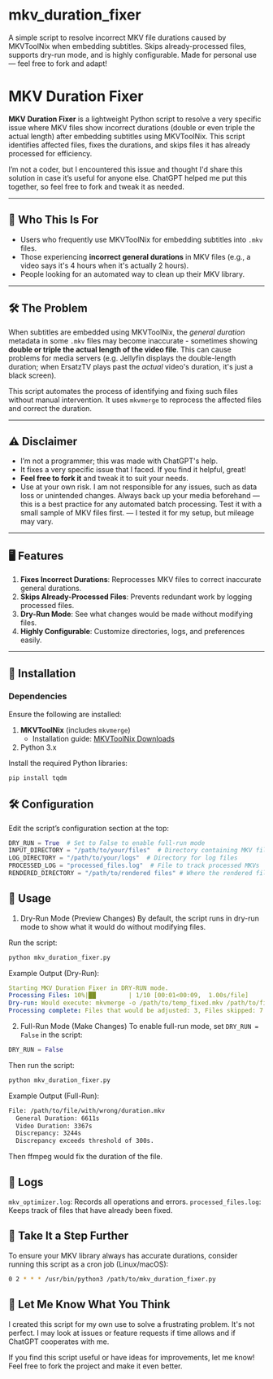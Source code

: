 # mkv_duration_fixer
A simple script to resolve incorrect MKV file durations caused by MKVToolNix when embedding subtitles. Skips already-processed files, supports dry-run mode, and is highly configurable. Made for personal use — feel free to fork and adapt!

# MKV Duration Fixer

**MKV Duration Fixer** is a lightweight Python script to resolve a very specific issue where MKV files show incorrect durations (double or even triple the actual length) after embedding subtitles using MKVToolNix. This script identifies affected files, fixes the durations, and skips files it has already processed for efficiency.

I’m not a coder, but I encountered this issue and thought I'd share this solution in case it’s useful for anyone else. ChatGPT helped me put this together, so feel free to fork and tweak it as needed.

---

## 🎯 **Who This Is For**  
- Users who frequently use MKVToolNix for embedding subtitles into `.mkv` files.  
- Those experiencing **incorrect general durations** in MKV files (e.g., a video says it's 4 hours when it's actually 2 hours).  
- People looking for an automated way to clean up their MKV library.  

---

## 🛠️ **The Problem**  
When subtitles are embedded using MKVToolNix, the *general duration* metadata in some `.mkv` files may become inaccurate - sometimes showing **double or triple the actual length of the video file**. This can cause problems for media servers (e.g. Jellyfin displays the double-length duration; when ErsatzTV plays past the *actual* video's duration, it's just a black screen).

This script automates the process of identifying and fixing such files without manual intervention. It uses `mkvmerge` to reprocess the affected files and correct the duration.

---

## ⚠️ **Disclaimer**  
- I’m not a programmer; this was made with ChatGPT's help.  
- It fixes a very specific issue that I faced. If you find it helpful, great!  
- **Feel free to fork it** and tweak it to suit your needs.  
- Use at your own risk. I am not responsible for any issues, such as data loss or unintended changes. Always back up your media beforehand — this is a best practice for any automated batch processing. Test it with a small sample of MKV files first. — I tested it for my setup, but mileage may vary.

---

## 🖥️ **Features**  
1. **Fixes Incorrect Durations**: Reprocesses MKV files to correct inaccurate general durations.  
2. **Skips Already-Processed Files**: Prevents redundant work by logging processed files.  
3. **Dry-Run Mode**: See what changes would be made without modifying files.  
4. **Highly Configurable**: Customize directories, logs, and preferences easily.  

---

## 🚀 **Installation**

### **Dependencies**  
Ensure the following are installed:  
1. **MKVToolNix** (includes `mkvmerge`)  
   - Installation guide: [MKVToolNix Downloads](https://mkvtoolnix.download/)  
2. Python 3.x  

Install the required Python libraries:  
```bash
pip install tqdm
```

## 🛠️ **Configuration**
Edit the script’s configuration section at the top:

```python
DRY_RUN = True  # Set to False to enable full-run mode
INPUT_DIRECTORY = "/path/to/your/files"  # Directory containing MKV files
LOG_DIRECTORY = "/path/to/your/logs"  # Directory for log files
PROCESSED_LOG = "processed_files.log"  # File to track processed MKVs
RENDERED_DIRECTORY = "/path/to/rendered files" # Where the rendered files should go; if you want them to overwrite the originals, just put "None" (without quotes)
```

## 📄 **Usage**
1. Dry-Run Mode (Preview Changes)
By default, the script runs in dry-run mode to show what it would do without modifying files.

Run the script:

```bash
python mkv_duration_fixer.py
```

Example Output (Dry-Run):

```yaml
Starting MKV Duration Fixer in DRY-RUN mode.
Processing Files: 10%|██         | 1/10 [00:01<00:09,  1.00s/file]
Dry-run: Would execute: mkvmerge -o /path/to/temp_fixed.mkv /path/to/file.mkv
Processing complete: Files that would be adjusted: 3, Files skipped: 7
```

2. Full-Run Mode (Make Changes)
To enable full-run mode, set `DRY_RUN = False` in the script:

```python
DRY_RUN = False
```
Then run the script:

```bash
python mkv_duration_fixer.py
```

Example Output (Full-Run):

```bash
File: /path/to/file/with/wrong/duration.mkv
  General Duration: 6611s
  Video Duration: 3367s
  Discrepancy: 3244s
  Discrepancy exceeds threshold of 300s.
```

Then ffmpeg would fix the duration of the file.

## 📂 **Logs**
`mkv_optimizer.log`: Records all operations and errors.
`processed_files.log`: Keeps track of files that have already been fixed.

## 🚀 **Take It a Step Further**
To ensure your MKV library always has accurate durations, consider running this script as a cron job (Linux/macOS):

```bash
0 2 * * * /usr/bin/python3 /path/to/mkv_duration_fixer.py
```

## 💬 **Let Me Know What You Think**
I created this script for my own use to solve a frustrating problem. It's not perfect. I may look at issues or feature requests if time allows and if ChatGPT cooperates with me.

If you find this script useful or have ideas for improvements, let me know! Feel free to fork the project and make it even better.

